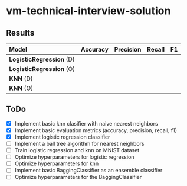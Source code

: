 # vm-technical-interview-solution

## Results

| **Model**                  | **Accuracy** | **Precision** | **Recall** | **F1** |
| :------------------------- | :----------: | :-----------: | :--------: | :----: |
| **LogisticRegression** (D) |              |               |            |        |
| **LogisticRegression** (O) |              |               |            |        |
| **KNN** (D)                |              |               |            |        |
| **KNN** (O)                |              |               |            |        |

## ToDo

- [x] Implement basic knn clasifier with naive nearest neighbors
- [x] Implement basic evaluation metrics (accuracy, precision, recall, f1)
- [x] Implement logistic regression classifier
- [ ] Implement a ball tree algorithm for nearest neighbors
- [ ] Train logistic regression and knn on MNIST dataset
- [ ] Optimize hyperparameters for logistic regression
- [ ] Optimize hyperparameters for knn
- [ ] Implement basic BaggingClassifier as an ensemble classifier
- [ ] Optimize hyperparameters for the BaggingClassifier
